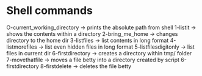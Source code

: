 # Shell commands
O-current_working_directory -> prints the absolute path from shell
1-listit -> shows the contents within a directory
2-bring_me_home -> changes directory to the home dir
3-listfiles -> list contents in long format
4-listmorefiles -> list even hidden files in long format
5-listfilesdigitonly -> list files in current dir 
6-firstdirectory -> creates a directory within tmp/ folder
7-movethatfile -> moves a file betty into a directory created by script 6-firstdirectory
8-firstdelete -> deletes the file betty
